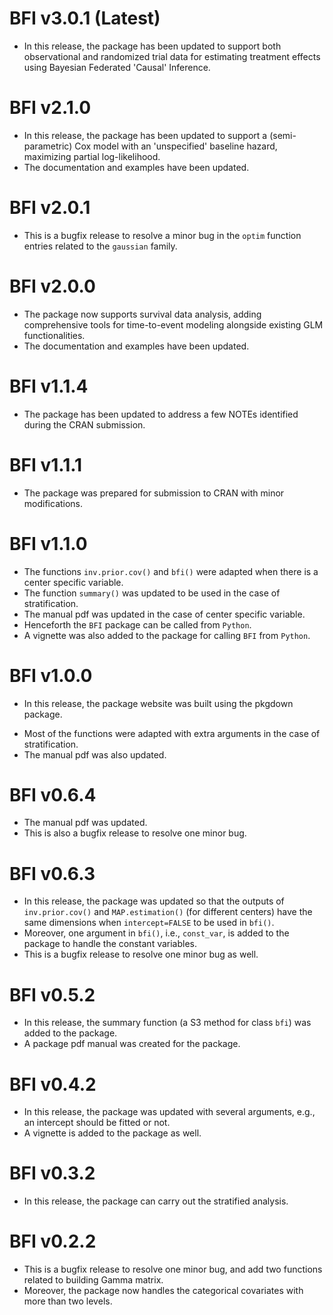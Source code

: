 # BFI v3.0.1 (Latest)
* In this release, the package has been updated to support both observational and randomized trial data for estimating treatment effects using Bayesian Federated 'Causal' Inference.

# BFI v2.1.0
* In this release, the package has been updated to support a (semi-parametric) Cox model with an 'unspecified' baseline hazard, maximizing partial log-likelihood.
* The documentation and examples have been updated.

# BFI v2.0.1
* This is a bugfix release to resolve a minor bug in the `optim` function entries related to the `gaussian` family.

# BFI v2.0.0
* The package now supports survival data analysis, adding comprehensive tools for time-to-event modeling alongside existing GLM functionalities.
* The documentation and examples have been updated.

# BFI v1.1.4
* The package has been updated to address a few NOTEs identified during the CRAN submission.

# BFI v1.1.1
* The package was prepared for submission to CRAN with minor modifications.

# BFI v1.1.0
* The functions `inv.prior.cov()` and `bfi()` were adapted when there is a center specific variable.
* The function `summary()` was updated to be used in the case of stratification.
* The manual pdf was updated in the case of center specific variable.
* Henceforth the `BFI` package can be called from `Python`. 
* A vignette was also added to the package for calling `BFI` from `Python`.

# BFI v1.0.0
+ In this release, the package website was built using the pkgdown package.
* Most of the functions were adapted with extra arguments in the case of stratification.
* The manual pdf was also updated.

# BFI v0.6.4
* The manual pdf was updated.
* This is also a bugfix release to resolve one minor bug.

# BFI v0.6.3
* In this release, the package was updated so that the outputs of `inv.prior.cov()` and `MAP.estimation()` (for different centers) have the same dimensions when `intercept=FALSE` to be used in `bfi()`.
* Moreover, one argument in `bfi()`, i.e., `const_var`, is added to the package to handle the constant variables.
* This is a bugfix release to resolve one minor bug as well.

# BFI v0.5.2
* In this release, the summary function (a S3 method for class `bfi`) was added to the package. 
* A package pdf manual was created for the package.

# BFI v0.4.2
* In this release, the package was updated with several arguments, e.g., an intercept should be fitted or not.
* A vignette is added to the package as well.

# BFI v0.3.2
* In this release, the package can carry out the stratified analysis.

# BFI v0.2.2
* This is a bugfix release to resolve one minor bug, and add two functions related to building Gamma matrix.
* Moreover, the package now handles the categorical covariates with more than two levels.


